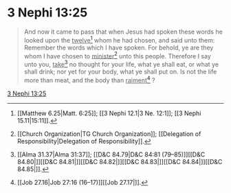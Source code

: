 # 3 Nephi 13:25

> And now it came to pass that when Jesus had spoken these words he looked upon the <u>twelve</u>[^a] whom he had chosen, and said unto them: Remember the words which I have spoken. For behold, ye are they whom I have chosen to <u>minister</u>[^b] unto this people. Therefore I say unto you, <u>take</u>[^c] no thought for your life, what ye shall eat, or what ye shall drink; nor yet for your body, what ye shall put on. Is not the life more than meat, and the body than <u>raiment</u>[^d] ?

[3 Nephi 13:25](https://www.churchofjesuschrist.org/study/scriptures/bofm/3-ne/13?lang=eng&id=p25#p25)


[^a]: [[Matthew 6.25|Matt. 6:25]]; [[3 Nephi 12.1|3 Ne. 12:1]]; [[3 Nephi 15.11|15:11]].  
[^b]: [[Church Organization|TG Church Organization]]; [[Delegation of Responsibility|Delegation of Responsibility]].  
[^c]: [[Alma 31.37|Alma 31:37]]; [[D&C 84.79|D&C 84:81 (79–85)]][[D&C 84.80|]][[D&C 84.81|]][[D&C 84.82|]][[D&C 84.83|]][[D&C 84.84|]][[D&C 84.85|]].  
[^d]: [[Job 27.16|Job 27:16 (16–17)]][[Job 27.17|]].  
